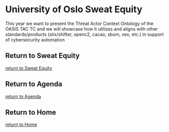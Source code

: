 # University of Oslo Sweat Equity

This year we want to
present the Threat Actor Context Ontology
of the OASIS TAC TC
and we will showcase
how it utilizes and aligns
with other standards/products
(stix/shifter, openc2, cacao, sbom, vex, etc.)
in support of cybersecurity automation



## Return to Sweat Equity
[return to Sweat Equity](../../SweatEquity)

## Return to Agenda
[return to Agenda](../../Agenda)

## Return to Home
[return to Home](../../index.md)

